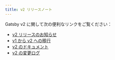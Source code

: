 ```yaml
---
title: v2 リリースノート
---
```


Gatsby v2 に関して次の便利なリンクをご覧ください：

- [v2 リリースのお知らせ](/blog/2018-09-17-gatsby-v2/)
- [v1 から v2 への移行](/docs/migrating-from-v1-to-v2/)
- [v2 のドキュメント](/docs/)
- [v2 の変更ログ](https://github.com/gatsbyjs/gatsby/blob/master/CHANGELOG.md#200---2018-09-13)
